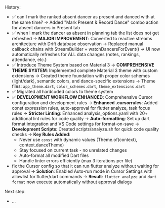 
History:
- ✅ can I mark the ranked absent dancer as present and danced with at the same time?
  → Added "Mark Present & Record Dance" combo action for absent dancers in Present tab
- ✅ when I mark the dancer as absent in planning tab the list does not get refreshed
  → **MAJOR IMPROVEMENT**: Converted to reactive streams architecture with Drift database observation
  → Replaced manual callback chains with StreamBuilder + watchDancersForEvent()
  → UI now automatically refreshes for ALL data changes (notes, rankings, attendance, etc.)
- ✅ Introduce Theme System based on Material 3
  → **COMPREHENSIVE THEME SYSTEM**: Implemented complete Material 3 theme with custom extensions
  → Created theme foundation with proper color schemes (light/dark), semantic colors, and dance-specific extensions
  → Theme files: `app_theme.dart`, `color_schemes.dart`, `theme_extensions.dart`
- ✅ Migrated all hardcoded colors to theme system
- ✅ **DEVELOPMENT WORKFLOW ENHANCED**: Comprehensive Cursor configuration and development rules
  → **Enhanced .cursorrules**: Added const expression rules, auto-approval for flutter analyze, task focus rules
  → **Stricter Linting**: Enhanced analysis_options.yaml with 20+ additional lint rules for code quality
  → **Auto-formatting**: Set up dart format integration and VS Code settings for format-on-save
  → **Development Scripts**: Created scripts/analyze.sh for quick code quality checks
  → **Key Rules Added**:
    - Never use `const` with dynamic values (Theme.of(context), context.danceTheme)
    - Stay focused on current task - no unrelated changes
    - Auto-format all modified Dart files
    - Handle linter errors efficiently (max 3 iterations per file)
- fix the Cursor config so that it can run flutter analyze without waiting for approval
  → **Solution**: Enabled Auto-run mode in Cursor Settings with allowlist for flutter/dart commands
  → **Result**: `flutter analyze` and `dart format` now execute automatically without approval dialogs

Next step:
- ...
